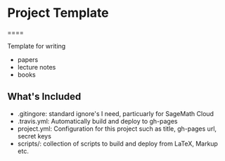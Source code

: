 # Project Template
====

Template for writing 

- papers
- lecture notes
- books
 
## What's Included

- .gitingore: standard ignore's I need, particuarly for SageMath Cloud
- .travis.yml: Automatically build and deploy to gh-pages
- project.yml: Configuration for this project such as title, gh-pages url, secret keys
- scripts/: collection of scripts to build and deploy from LaTeX, Markup etc. 
